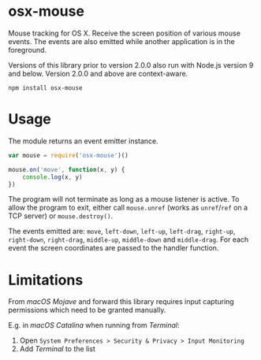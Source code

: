 # osx-mouse

Mouse tracking for OS X. Receive the screen position of various mouse events. The events are also emitted while another application is in the foreground.

Versions of this library prior to version 2.0.0 also run with Node.js version 9 and below. Version 2.0.0 and above are context-aware.

	npm install osx-mouse

# Usage

The module returns an event emitter instance.

```javascript
var mouse = require('osx-mouse')()

mouse.on('move', function(x, y) {
	console.log(x, y)
})
```

The program will not terminate as long as a mouse listener is active. To allow the program to exit, either call `mouse.unref` (works as `unref`/`ref` on a TCP server) or `mouse.destroy()`.

The events emitted are: `move`, `left-down`, `left-up`, `left-drag`, `right-up`, `right-down`, `right-drag`, `middle-up`, `middle-down` and `middle-drag`. For each event the screen coordinates are passed to the handler function.

# Limitations

From *macOS Mojave* and forward this library requires input capturing permissions which need to be granted manually.

E.g. in *macOS Catalina* when running from *Terminal*:

1. Open `System Preferences > Security & Privacy > Input Monitoring`
2. Add *Terminal* to the list

